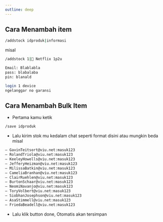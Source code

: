```yaml
---
outline: deep
---
```



## Cara Menambah item
```bash
/addstock idproduk|informasi
```

misal
```bash
/addstock 1|🛒 Netflix 1p2u 

Email: Blablabla
pass: blabalaba
pin: blanald

login 1 device
ngelanggar no garansi
```

## Cara Menambah Bulk Item
- Pertama kamu ketik
```bash
/save idproduk
```
- Lalu kirim stok mu kedalam chat seperti format disini atau mungkin beda misal
```bash
— GavinTeitsort@viu.net:masuk123 
— RolandTriola@viu.net:masuk123 
— KeeleyHowells@viu.net:masuk123 
— JefferyHeizman@viu.net:masuk123 
— MilissaBatkin@viu.net:masuk123 
— CameliaBranhan@viu.net:masuk123 
— ClairRuehlen@viu.net:masuk123 
— BurtonSchaar@viu.net:masuk123 
— NeomiNavanjo@viu.net:masuk123 
— ToryVolbert@viu.net:masuk123 
— SiobhanJosephson@viu.net:masuk123 
— AsaStimmell@viu.net:masuk123 
— FriedaBeadell@viu.net:masuk123 
```

- Lalu klik button done, Otomatis akan tersimpan